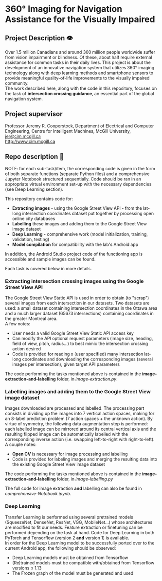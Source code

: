 # 360° Imaging for Navigation Assistance for the Visually Impaired   

## Project Description 👁
Over 1.5 million Canadians and around 300 million people worldwide suffer from vision impairment or blindness. Of these, about half require external assistance for common tasks in their daily lives. This project is about the development of an innovative navigation system that utilizes 360° imaging technology along with deep learning methods and smartphone sensors to provide meaningful quality-of-life improvements to the visually impaired community.  
The work described here, along with the code in this repository, focuses on the task of __intersection crossing guidance__, an essential part of the global navigation system. 

## Project supervisor
Professor Jeremy R. Cooperstock, Department of Electrical and Computer Engineering, Centre for Intelligent Machines, McGill University, jer@cim.mcgill.ca  
http://www.cim.mcgill.ca

## Repo description 📝
NOTE: for each sub-task/item, the corresponding code is given in the form of both separate functions (separate Python files) and a comprehensive Jupyter Notebook structured sequentially. Code should be ran in an appropriate virtual environment set-up with the necessary dependencies (see  Deep Learning section).
  
This repository contains code for:
* __Extracting images__ - using the Google Street View API - from the lat-long intersection coordinates dataset put together by processing open online city databases 
* __Labelling__ these images and adding them to the Google Street View image dataset
* __Deep Learning__ - comprehensive work (model initialization, training, validation, testing)
* __Model compilation__ for compatibility with the lab's Android app

In addition, the Android Studio project code of the functioning app is accessible and sample images can be found.

Each task is covered below in more details. 

### Extracting intersection crossing images using the Google Street View API
The Google Street View Static API is used in order to obtain (to "scrap") several images from each intersection in our datasets. Two datasets are used: a small dataset containing intersection coordinates in the Ottawa area and a much larger dataset (65673 intersections) containing coordinates in the greater Montreal area.   
A few notes:
- User needs a valid Google Street View Static API access key
- Can modify the API optional request parameters (image size, heading, field of view, pitch, radius...) to best mimic the intersection crossing action desired
- Code is provided for reading x (user specified) many  intersection lat-long coordinates and downloading the corresponding images (several images per intersection), given target API parameters

The code performing the tasks mentioned above is contained in the __image-extraction-and-labelling__ folder, in _image-extraction.py_. 

### Labelling images and adding them to the Google Street View image dataset
Images downloaded are processed and labelled. The processing part consists in dividing up the images into 7 vertical action spaces, making for an 8-label prediction problem (7 action spaces + the unknown action). By virtue of symmetry, the following data augmentation step is performed: each labelled image can be mirrored around its central vertical axis and the resulting flipped image can be automatically labelled with the corresponding inverse action (i.e. swapping left-to-right with right-to-left).   
A couple notes:
- __Open CV__ is necessary for image processing and labelling
- Code is provided for labeling images and merging the resulting data into the existing Google Street View image dataset  

The code performing the tasks mentioned above is contained in the __image-extraction-and-labelling__ folder, in _image-labelling.py_

The full code for image extraction __and__ labelling can also be found in _comprehensive-Notebook.ipynb_.

### Deep Learning
Transfer Learning is performed using several pretrained models (SqueezeNet, DenseNet, ResNet, VGG, MobileNet...) whose architectures are modified to fit our needs. Feature extraction or finetuning can be performed depending on the task at hand. Code for Deep Learning in both PyTorch and Tensorflow (version 2 __and__ version 1) is available.   
In order for the Deep Learning model to be successfully ported over to the current Android app, the following should be observed:
- Deep Learning models must be obtained from Tensorflow
- (Re)trained models must be compatible with/obtained from Tensorflow versions $\leq$ 1.13 
- The Frozen graph of the model must be generated and used

